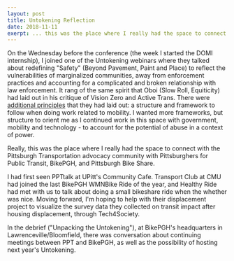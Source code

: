 ```yaml
---
layout: post
title: Untokening Reflection
date: 2018-11-11
exerpt: ... this was the place where I really had the space to connect with the Pittsburgh Transportation advocacy community with Pittsburghers for Public Transit, BikePGH, and Pittsburgh Bike Share.
---
```


On the Wednesday before the conference (the week I started the DOMI internship), I joined one of the Untokening webinars where they talked about redefining "Safety" (Beyond Pavement, Paint and Place) to reflect the vulnerabilities of marginalized communities, away from enforcement practices and accounting for a complicated and broken relationship with law enforcement. It rang of the same spirit that Oboi (Slow Roll, Equiticity) had laid out in his critique of Vision Zero and Active Trans. There were [additional principles](http://www.untokening.org/updates/2018/1/27/untokening-mobility-beyond-pavement-paint-and-place) that they had laid out: a structure and framework to follow when doing work related to mobility. I wanted more frameworks, but structure to orient me as I continued work in this space with government, mobility and technology - to account for the potential of abuse in a context of power.

Really, this was the place where I really had the space to connect with the Pittsburgh Transportation advocacy community with Pittsburghers for Public Transit, BikePGH, and Pittsburgh Bike Share.

I had first seen PPTtalk at UPitt's Community Cafe. Transport Club at CMU had joined the last BikePGH WMNBike Ride of the year, and Healthy Ride had met with us to talk about doing a small bikeshare ride when the whether was nice. Moving forward, I'm hoping to help with their displacement project to visualize the survey data they collected on transit impact after housing displacement, through Tech4Society.

In the debrief ("Unpacking the Untokening"), at BikePGH's headquarters in Lawrenceville/Bloomfield, there was conversation about continuing meetings between PPT and BikePGH, as well as the possibility of hosting next year's Untokening.
